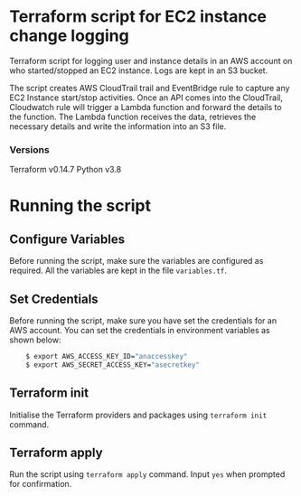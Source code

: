 # Terraform script for EC2 instance change logging
Terraform script for logging user and instance details in an AWS account on who started/stopped an EC2 instance. Logs are kept in an S3 bucket.

The script creates AWS CloudTrail trail and EventBridge rule to capture any EC2 Instance start/stop activities. Once an API comes into the CloudTrail, Cloudwatch rule will trigger a Lambda function and forward the details to the function. The Lambda function receives the data, retrieves the necessary details and write the information into an S3 file.

### Versions
Terraform v0.14.7
Python v3.8

# Running the script

## Configure Variables
Before running the script, make sure the variables are configured as required. All the variables are kept in the file `variables.tf`.

## Set Credentials
Before running the script, make sure you have set the credentials for an AWS account. You can set the credentials in environment variables as shown below:
```bash
    $ export AWS_ACCESS_KEY_ID="anaccesskey"
    $ export AWS_SECRET_ACCESS_KEY="asecretkey"
```

## Terraform init
Initialise the Terraform providers and packages using `terraform init` command.

## Terraform apply
Run the script using `terraform apply` command. Input `yes` when prompted for confirmation.
